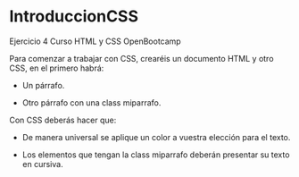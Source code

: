 # IntroduccionCSS
Ejercicio 4 Curso HTML y CSS OpenBootcamp

Para comenzar a trabajar con CSS, crearéis un documento HTML y otro CSS, en el primero habrá:

- Un párrafo.

- Otro párrafo con una class miparrafo.


Con CSS deberás hacer que:



- De manera universal se aplique un color a vuestra elección para el texto.

- Los elementos que tengan la class miparrafo deberán presentar su texto en cursiva.
